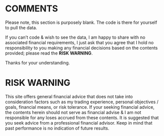 # COMMENTS
Please note, this section is purposely blank. The code is there for yourself to pull the data.

If you can’t code & wish to see the data, I am happy to share with no associated financial requirements, I just ask that you agree that I hold no responsibility to you making any financial decisions based on the contents provided; please read the **RISK WARNING**.

Thanks for your understanding. 
 

# RISK WARNING
This site offers general financial advice that does not take into consideration factors such as my trading experience, personal objectives / goals, financial means, or risk tolerance. If your seeking financial advice, the contents herein should not serve as financial advise & I am not responsible for any loses accrued from these contents. It is suggested that you seek advice from a professional financial advisor. Keep in mind that past performance is no indication of future results.

